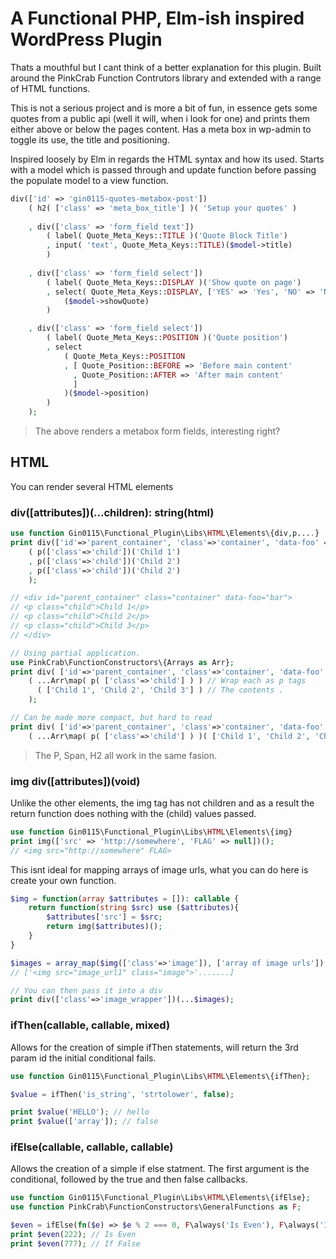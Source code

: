 # A Functional PHP, Elm-ish inspired WordPress Plugin

Thats a mouthful but I cant think of a better explanation for this plugin. Built around the PinkCrab Function Contrutors library and extended with a range of HTML functions. 

This is not a serious project and is more a bit of fun, in essence gets some quotes from a public api (well it will, when i look for one) and prints them either above or below the pages content. Has a meta box in wp-admin to toggle its use, the title and positioning.

Inspired loosely by Elm in regards the HTML syntax and how its used. Starts with a model which is passed through and update function before passing the populate model to a view function. 

```php
div(['id' => 'gin0115-quotes-metabox-post'])
    ( h2( ['class' => 'meta_box_title'] )( 'Setup your quotes' )
        
    , div(['class' => 'form_field text'])
        ( label( Quote_Meta_Keys::TITLE )('Quote Block Title')
        , input( 'text', Quote_Meta_Keys::TITLE)($model->title)
        )
        
    , div(['class' => 'form_field select'])
        ( label( Quote_Meta_Keys::DISPLAY )('Show quote on page')
        , select( Quote_Meta_Keys::DISPLAY, ['YES' => 'Yes', 'NO' => 'No'])
            ($model->showQuote)
        )

    , div(['class' => 'form_field select'])
        ( label( Quote_Meta_Keys::POSITION )('Quote position')
        , select
            ( Quote_Meta_Keys::POSITION 
            , [ Quote_Position::BEFORE => 'Before main content'
              , Quote_Position::AFTER => 'After main content'
              ]
            )($model->position)
        )
    );
```
> The above renders a metabox form fields, interesting right?

## HTML

You can render several HTML elements

### div([attributes])(...children): string(html)
```php
use function Gin0115\Functional_Plugin\Libs\HTML\Elements\{div,p....}
print div(['id'=>'parent_container', 'class'=>'container', 'data-foo' => 'bar'])
    ( p(['class'=>'child'])('Child 1')
    , p(['class'=>'child'])('Child 2')
    , p(['class'=>'child'])('Child 2')        
    );

// <div id="parent_container" class="container" data-foo="bar">
// <p class="child">Child 1</p>
// <p class="child">Child 2</p>
// <p class="child">Child 3</p>
// </div>

// Using partial application.
use PinkCrab\FunctionConstructors\{Arrays as Arr};
print div( ['id'=>'parent_container', 'class'=>'container', 'data-foo' => 'bar'] )
    ( ...Arr\map( p( ['class'=>'child'] ) ) // Wrap each as p tags
      ( ['Child 1', 'Child 2', 'Child 3'] ) // The contents .
    );

// Can be made more compact, but hard to read
print div( ['id'=>'parent_container', 'class'=>'container', 'data-foo' => 'bar'] )
    ( ...Arr\map( p( ['class'=>'child'] ) )( ['Child 1', 'Child 2', 'Child 3'] ) );
```
> The P, Span, H2 all work in the same fasion.

### img div([attributes])(void)
Unlike the other elements, the img tag has not children and as a result the return function does nothing with the (child) values passed.
```php
use function Gin0115\Functional_Plugin\Libs\HTML\Elements\{img}
print img(['src' => 'http://somewhere', 'FLAG' => null])();
// <img src="http://somewhere" FLAG>
```
This isnt ideal for mapping arrays of image urls, what you can do here is create your own function.
```php
$img = function(array $attributes = []): callable {
    return function(string $src) use ($attributes){
        $attributes['src'] = $src;
        return img($attributes)();
    }
}

$images = array_map($img(['class'=>'image']), ['array of image urls']);
// ['<img src="image_url1" class="image">'.......]

// You can then pass it into a div
print div(['class'=>'image_wrapper'])(...$images);
```
### ifThen(callable, callable, mixed)

Allows for the creation of simple ifThen statements, will return the 3rd param id the initial conditional fails.
```php
use function Gin0115\Functional_Plugin\Libs\HTML\Elements\{ifThen};

$value = ifThen('is_string', 'strtolower', false);

print $value('HELLO'); // hello
print $value(['array']); // false
```

### ifElse(callable, callable, callable)

Allows the creation of a simple if else statment. The first argument is the conditional, followed by the true and then false callbacks.
```php
use function Gin0115\Functional_Plugin\Libs\HTML\Elements\{ifElse};
use function PinkCrab\FunctionConstructors\GeneralFunctions as F;

$even = ifElse(fn($e) => $e % 2 === 0, F\always('Is Even'), F\always('Is False'));
print $even(222); // Is Even
print $even(777); // If False
```